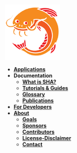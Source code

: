 [![OpenSHA](resources/opensha_logo_small.png)](Home)

* **[Applications](Applications)**
* **Documentation**
  * **[What is SHA?](Overview)**
  * **[Tutorials & Guides](Tutorials)**
  * **[Glossary](Glossary)**
  * **[Publications](Publications)**
* **[For Developers](Developers)**
* **[About](Home)**
  * **[Goals](Goals)**
  * **[Sponsors](Sponsors)**
  * **[Contributors](Contributors)**
  * **[License-Disclaimer](License)**
  * **[Contact](Home#contact-us)**
